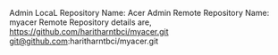 Admin LocaL Repository Name: Acer
Admin Remote Repository Name: myacer
Remote Repository details are, https://github.com/haritharntbci/myacer.git
                               git@github.com:haritharntbci/myacer.git